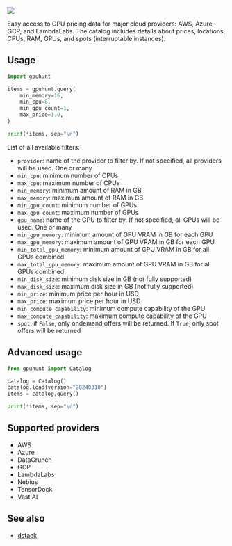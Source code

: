 [![](https://img.shields.io/pypi/v/gpuhunt)](https://pypi.org/project/gpuhunt/)

Easy access to GPU pricing data for major cloud providers: AWS, Azure, GCP, and LambdaLabs.
The catalog includes details about prices, locations, CPUs, RAM, GPUs, and spots (interruptable instances).

## Usage

```python
import gpuhunt

items = gpuhunt.query(
    min_memory=16,
    min_cpu=8,
    min_gpu_count=1,
    max_price=1.0,
)

print(*items, sep="\n")
```

List of all available filters:

* `provider`: name of the provider to filter by. If not specified, all providers will be used. One or many
* `min_cpu`: minimum number of CPUs
* `max_cpu`: maximum number of CPUs
* `min_memory`: minimum amount of RAM in GB
* `max_memory`: maximum amount of RAM in GB
* `min_gpu_count`: minimum number of GPUs
* `max_gpu_count`: maximum number of GPUs
* `gpu_name`: name of the GPU to filter by. If not specified, all GPUs will be used. One or many
* `min_gpu_memory`: minimum amount of GPU VRAM in GB for each GPU
* `max_gpu_memory`: maximum amount of GPU VRAM in GB for each GPU
* `min_total_gpu_memory`: minimum amount of GPU VRAM in GB for all GPUs combined
* `max_total_gpu_memory`: maximum amount of GPU VRAM in GB for all GPUs combined
* `min_disk_size`: minimum disk size in GB (not fully supported)
* `max_disk_size`: maximum disk size in GB (not fully supported)
* `min_price`: minimum price per hour in USD
* `max_price`: maximum price per hour in USD
* `min_compute_capability`: minimum compute capability of the GPU
* `max_compute_capability`: maximum compute capability of the GPU
* `spot`: if `False`, only ondemand offers will be returned. If `True`, only spot offers will be returned

## Advanced usage

```python
from gpuhunt import Catalog

catalog = Catalog()
catalog.load(version="20240310")
items = catalog.query()

print(*items, sep="\n")
```

## Supported providers

* AWS
* Azure
* DataCrunch
* GCP
* LambdaLabs
* Nebius
* TensorDock
* Vast AI

## See also

* [dstack](https://github.com/dstackai/dstack)
